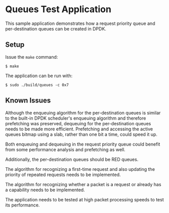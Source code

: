 # Queues Test Application

This sample application demonstrates how a request priority queue and per-destination queues can be created in DPDK.

## Setup

Issue the `make` command:

    $ make

The application can be run with:

    $ sudo ./build/queues -c 0x7

## Known Issues

Although the enqueuing algorithm for the per-destination queues is similar to the built-in DPDK scheduler's enqueuing algorithm and therefore prefetching was preserved, dequeuing for the per-destination queues needs to be made more efficient. Prefetching and accessing the active queues bitmap using a slab, rather than one bit a time, could speed it up.

Both enqueuing and dequeuing in the request priority queue could benefit from some performance analysis and prefetching as well.

Additionally, the per-destination queues should be RED queues.

The algorithm for recognizing a first-time request and also updating the priority of repeated requests needs to be implemented.

The algorithm for recognizing whether a packet is a request or already has a capability needs to be implemented.

The application needs to be tested at high packet processing speeds to test its performance.
